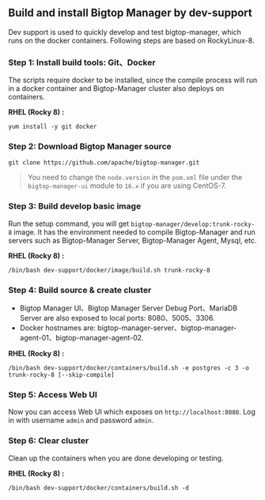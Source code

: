 <!--
  ~ Licensed to the Apache Software Foundation (ASF) under one
  ~ or more contributor license agreements.  See the NOTICE file
  ~ distributed with this work for additional information
  ~ regarding copyright ownership.  The ASF licenses this file
  ~ to you under the Apache License, Version 2.0 (the
  ~ "License"); you may not use this file except in compliance
  ~ with the License.  You may obtain a copy of the License at
  ~
  ~   http://www.apache.org/licenses/LICENSE-2.0
  ~
  ~ Unless required by applicable law or agreed to in writing,
  ~ software distributed under the License is distributed on an
  ~ "AS IS" BASIS, WITHOUT WARRANTIES OR CONDITIONS OF ANY
  ~ KIND, either express or implied.  See the License for the
  ~ specific language governing permissions and limitations
  ~ under the License.
-->

## Build and install Bigtop Manager by dev-support
Dev support is used to quickly develop and test bigtop-manager, which runs on the docker containers.
Following steps are based on RockyLinux-8.

### **Step 1**: Install build tools: Git、Docker
The scripts require docker to be installed, since the compile process will run in a docker container and Bigtop-Manager cluster also deploys on containers.

**RHEL (Rocky 8) :**
```shell
yum install -y git docker
```
### **Step 2**: Download Bigtop Manager source
```shell
git clone https://github.com/apache/bigtop-manager.git
```
> You need to change the `node.version` in the `pom.xml` file under the `bigtop-manager-ui` module to `16.x` if you are using CentOS-7.

### **Step 3**: Build develop basic image
Run the setup command, you will get `bigtop-manager/develop:trunk-rocky-8` image. It has the environment needed to compile Bigtop-Manager and run servers such as Bigtop-Manager Server, Bigtop-Manager Agent, Mysql, etc.

**RHEL (Rocky 8) :**
```shell
/bin/bash dev-support/docker/image/build.sh trunk-rocky-8
```
### **Step 4**: Build source & create cluster
* Bigtop Manager UI、Bigtop Manager Server Debug Port、MariaDB Server are also exposed to local ports: 8080、5005、3306.
* Docker hostnames are: bigtop-manager-server、bigtop-manager-agent-01、bigtop-manager-agent-02.

**RHEL (Rocky 8) :**
```shell
/bin/bash dev-support/docker/containers/build.sh -e postgres -c 3 -o trunk-rocky-8 [--skip-compile]
```
### **Step 5**: Access Web UI
Now you can access Web UI which exposes on `http://localhost:8080`. Log in with username `admin` and password `admin`.
### **Step 6**: Clear cluster
Clean up the containers when you are done developing or testing.

**RHEL (Rocky 8) :**
```shell
/bin/bash dev-support/docker/containers/build.sh -d
```
